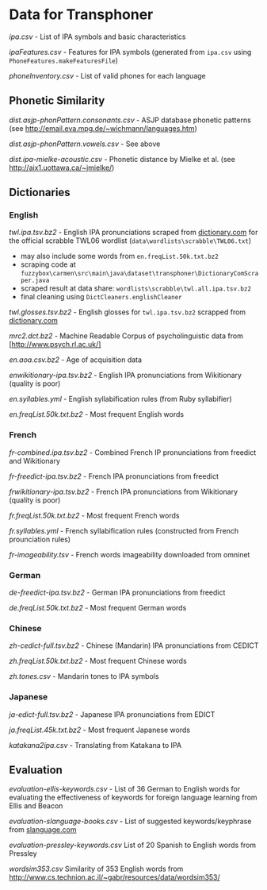 # Data for Transphoner #

*ipa.csv* - List of IPA symbols and basic characteristics

*ipaFeatures.csv* - Features for IPA symbols (generated from `ipa.csv` using `PhoneFeatures.makeFeaturesFile`)

*phoneInventory.csv* - List of valid phones for each language

## Phonetic Similarity ##
*dist.asjp-phonPattern.consonants.csv* - ASJP database phonetic patterns (see http://email.eva.mpg.de/~wichmann/languages.htm)

*dist.asjp-phonPattern.vowels.csv* - See above

*dist.ipa-mielke-acoustic.csv* - Phonetic distance by Mielke et al. (see http://aix1.uottawa.ca/~jmielke/)

## Dictionaries ###

### English ###
*twl.ipa.tsv.bz2* - English IPA pronunciations scraped from [dictionary.com](http://www.dictionary.com) for the official scrabble TWL06 wordlist (`data\wordlists\scrabble\TWL06.txt`)
- may also include some words from `en.freqList.50k.txt.bz2`
- scraping code at `fuzzybox\carmen\src\main\java\dataset\transphoner\DictionaryComScraper.java`
- scraped result at data share: `wordlists\scrabble\twl.all.ipa.tsv.bz2`
- final cleaning using `DictCleaners.englishCleaner`

*twl.glosses.tsv.bz2* - English glosses for `twl.ipa.tsv.bz2` scrapped from [dictionary.com](http://www.dictionary.com)

*mrc2.dct.bz2* - Machine Readable Corpus of psycholinguistic data from [http://www.psych.rl.ac.uk/]

*en.aoa.csv.bz2* - Age of acquisition data

*enwikitionary-ipa.tsv.bz2* - English IPA pronunciations from Wikitionary (quality is poor)

*en.syllables.yml* - English syllabification rules (from Ruby syllabifier)

*en.freqList.50k.txt.bz2* - Most frequent English words

### French ###
*fr-combined.ipa.tsv.bz2* - Combined French IP pronunciations from freedict and Wikitionary

*fr-freedict-ipa.tsv.bz2* - French IPA pronunciations from freedict

*frwikitionary-ipa.tsv.bz2* - French IPA pronunciations from Wikitionary (quality is poor)

*fr.freqList.50k.txt.bz2* - Most frequent French words

*fr.syllables.yml* - French syllabification rules (constructed from French prounciation rules)

*fr-imageability.tsv* - French words imageability downloaded from omninet

### German ###

*de-freedict-ipa.tsv.bz2* - German IPA pronunciations from freedict

*de.freqList.50k.txt.bz2* - Most frequent German words

### Chinese ###

*zh-cedict-full.tsv.bz2* - Chinese (Mandarin) IPA pronunciations from CEDICT

*zh.freqList.50k.txt.bz2* - Most frequent Chinese words

*zh.tones.csv* - Mandarin tones to IPA symbols

### Japanese ###

*ja-edict-full.tsv.bz2* - Japanese IPA pronunciations from EDICT

*ja.freqList.45k.txt.bz2* - Most frequent Japanese words

*katakana2ipa.csv* - Translating from Katakana to IPA

## Evaluation ##
*evaluation-ellis-keywords.csv* - List of 36 German to English words for evaluating the effectiveness of keywords for foreign language learning from Ellis and Beacon

*evaluation-slanguage-books.csv* - List of suggested keywords/keyphrase from [slanguage.com](http://www.slanguage.com/)

*evaluation-pressley-keywords.csv* List of 20 Spanish to English words from Pressley

*wordsim353.csv* Similarity of 353 English words from http://www.cs.technion.ac.il/~gabr/resources/data/wordsim353/



